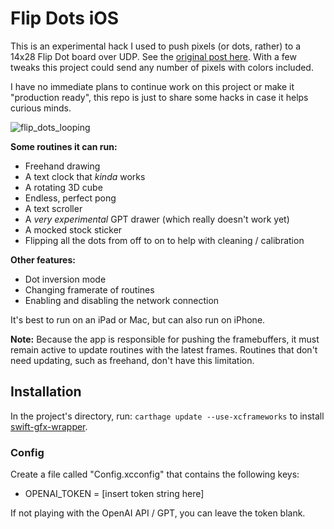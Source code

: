 # Flip Dots iOS

This is an experimental hack I used to push pixels (or dots, rather) to a 14x28 Flip Dot board over UDP. See the [original post here](https://www.tannr.com/2021/03/31/flip-dots/). With a few tweaks this project could send any number of pixels with colors included.

I have no immediate plans to continue work on this project or make it "production ready", this repo is just to share some hacks in case it helps curious minds.

![flip_dots_looping](https://github.com/twstokes/flipdots-ios/assets/2092798/ce338e92-f968-4ad5-8094-9924930afcae)

**Some routines it can run:**
- Freehand drawing
- A text clock that _kinda_ works
- A rotating 3D cube
- Endless, perfect pong
- A text scroller
- A _very experimental_ GPT drawer (which really doesn't work yet)
- A mocked stock sticker
- Flipping all the dots from off to on to help with cleaning / calibration

**Other features:**
- Dot inversion mode
- Changing framerate of routines
- Enabling and disabling the network connection

It's best to run on an iPad or Mac, but can also run on iPhone.

**Note:** Because the app is responsible for pushing the framebuffers, it must remain active to update routines with the latest frames. Routines that don't need updating, such as freehand, don't have this limitation.

## Installation
In the project's directory, run: `carthage update --use-xcframeworks` to install [swift-gfx-wrapper](https://github.com/twstokes/swift-gfx-wrapper).

### Config

Create a file called "Config.xcconfig" that contains the following keys:
- OPENAI_TOKEN = [insert token string here]

If not playing with the OpenAI API / GPT, you can leave the token blank.
